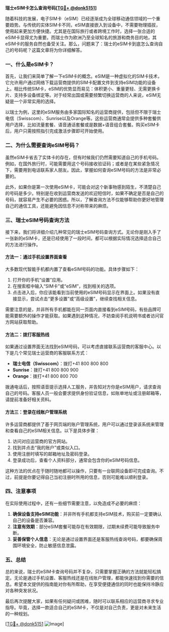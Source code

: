 **瑞士eSIM卡怎么查询号码[[TG💪+ @donk5151](https://t.me/s/donk5151)]**

随着科技的发展，电子SIM卡（eSIM）已经逐渐成为全球移动通信领域的一个重要趋势。与传统的实体SIM卡不同，eSIM直接嵌入到设备中，不需要物理插拔，使用起来更加方便快捷。尤其是在国际旅行或者跨境工作时，选择一张合适的eSIM卡显得尤为重要。而瑞士作为欧洲乃至全球知名的旅游和商务目的地，其eSIM卡的服务自然也备受关注。那么，问题来了：瑞士的eSIM卡到底怎么查询自己的号码呢？这篇文章将为你详细解答。

### 一、什么是eSIM卡？

首先，让我们来简单了解一下eSIM卡的概念。eSIM是一种虚拟化的SIM卡技术，它允许用户通过网络下载运营商提供的SIM卡配置文件到支持eSIM功能的设备上。相比传统SIM卡，eSIM的优势显而易见：体积更小、重量更轻、无需更换卡片、支持多设备绑定等。对于经常出国或需要频繁切换运营商的人来说，eSIM无疑是一个非常实用的选择。

以瑞士为例，这里的eSIM服务由多家国际知名的运营商提供，包括但不限于瑞士电信（Swisscom）、Sunrise以及Orange等。这些运营商通常会提供多种套餐供用户选择，比如流量套餐、语音通话套餐或是数据+语音组合套餐。购买eSIM卡后，用户只需按照指引完成激活步骤即可开始使用。

### 二、为什么需要查询eSIM号码？

虽然eSIM卡省去了实体卡的存在，但有时候我们仍然需要知道自己的手机号码。例如，在国外旅行时，可能需要用这个号码接收验证码；或者是在某些紧急情况下，需要用到电话联系家人朋友。因此，掌握如何查询eSIM号码的方法是非常必要的。

此外，如果你是第一次使用eSIM卡，可能会对这个新事物感到陌生，不清楚自己的号码是多少。特别是在收到运营商发送的欢迎短信时，如果不确定是否是自己的号码，就容易产生不必要的困惑。所以，了解查询方法不仅能够帮助你更好地管理自己的通信工具，还能避免因信息不对称带来的麻烦。

### 三、瑞士eSIM号码查询方法

接下来，我们将详细介绍几种常见的瑞士eSIM号码查询方式。无论你是刚入手了一张新的eSIM卡，还是已经使用了一段时间，都可以根据实际情况选择适合自己的方法进行操作。

#### 方法一：通过手机设置界面查看

大多数现代智能手机都内置了查看eSIM号码的功能。具体步骤如下：

1. 打开你的手机“设置”应用。
2. 在搜索框中输入“SIM卡”或“eSIM”，找到相关的选项。
3. 点击进入后，你应该能看到当前使用的eSIM号码显示在界面上。如果没有直接显示，尝试点击“更多设置”或“高级设置”，继续查找相关信息。

需要注意的是，并非所有手机都能在同一页面内直接看到eSIM号码，有些品牌可能需要额外的操作才能获取。如果遇到这种情况，不妨查阅手机说明书或者访问官方网站获取帮助。

#### 方法二：拨打客服热线

如果通过设置界面无法找到eSIM号码，可以考虑直接联系运营商的客服中心。以下是几个常见瑞士运营商的客服联系方式：

- **瑞士电信（Swisscom）**：拨打+41 800 800 800
- **Sunrise**：拨打+41 800 800 900
- **Orange**：拨打+41 800 800 700

拨通电话后，按照语音提示选择人工服务，并告知对方你是eSIM用户，请求查询自己的号码。客服人员一般会要求提供身份验证信息，如账单地址或注册邮箱等，请提前准备好相关资料。

#### 方法三：登录在线账户管理系统

许多运营商都提供了基于网页端的账户管理系统，用户可以通过登录该系统来管理和查看自己的eSIM相关信息。以下是具体步骤：

1. 访问对应运营商的官方网站。
2. 找到并点击“我的账户”或类似入口。
3. 使用注册时填写的邮箱地址及密码登录。
4. 登录成功后，查看个人资料部分，通常会包含你的eSIM号码信息。

这种方法的优点在于随时随地都可以操作，只要有一台联网设备即可完成查询。不过，前提是你要记得自己当初注册时所用的信息，否则可能难以顺利登录。

### 四、注意事项

在实际使用过程中，还有一些细节需要注意，以免造成不必要的麻烦：

1. **确保设备支持eSIM功能**：并非所有手机都支持eSIM技术，购买前一定要确认自己的设备是否兼容。
2. **注意有效期**：部分eSIM套餐可能存在有效期限，过期未续费可能导致服务中断。
3. **妥善保管个人信息**：无论是通过设置界面还是客服热线查询号码，都要确保周围环境安全，防止敏感信息泄露。

### 五、总结

总的来说，瑞士的eSIM卡查询号码并不复杂，只需要掌握正确的方法就能轻松搞定。无论是通过手机设置、客服热线还是在线账户管理，都能快速找到你需要的信息。希望本文提供的指南能对你有所帮助，在享受便捷通信的同时也能保持冷静应对各种突发状况。

最后再次提醒大家，如果有任何疑问或困难，随时可以联系相应的运营商寻求专业指导。毕竟，选择一款适合自己的eSIM卡，不仅是对自己负责，更是对未来生活的一种规划。

[[TG💪+ @donk5151](https://t.me/s/donk5151) ![Image](https://i.postimg.cc/rwNCRYN7/Snipaste-2025-04-30-17-27-05.png)]